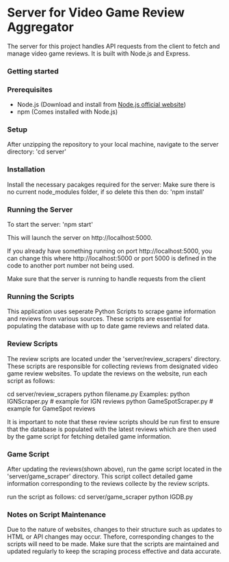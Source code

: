 # Server for Video Game Review Aggregator
The server for this project handles API requests from the client to fetch and manage video game reviews. It is built with Node.js and Express.

### Getting started

### Prerequisites
- Node.js (Download and install from [Node.js official website](https://nodejs.org/))
- npm (Comes installed with Node.js)

### Setup
After unzipping the repository to your local machine, navigate to the server directory:
'cd server'

### Installation
Install the necessary pacakges required for the server:
Make sure there is no current node_modules folder, if so delete this then do:
'npm install'

### Running the Server
To start the server:
'npm start'

This will launch the server on http://localhost:5000. 

If you already have something running on port http://localhost:5000, you can change this where http://localhost:5000 or port 5000 is defined in the code to another port number not being used.

Make sure that the server is running to handle requests from the client

### Running the Scripts

This application uses seperate Python Scripts to scrape game information and reviews from various sources. These scripts are essential for populating the database with up to date game reviews and related data.

### Review Scripts

The review scripts are located under the 'server/review_scrapers' directory. These scripts are responsible for collecting reviews from designated video game review websites. To update the reviews on the website, run each script as follows:

cd server/review_scrapers
python filename.py
Examples:
python IGNScraper.py # example for IGN reviews
python GameSpotScraper.py # example for GameSpot reviews

It is important to note that these review scripts should be run first to ensure that the database is populated with the latest reviews which are then used by the game script for fetching detailed game information.

### Game Script
After updating the reviews(shown above), run the game script located in the 'server/game_scraper' directory. This script collect detailed game information corresponding to the reviews collecte by the review scripts.

run the script as follows:
cd server/game_scraper
python IGDB.py

### Notes on Script Maintenance
Due to the nature of websites, changes to their structure such as updates to HTML or API changes may occur. Thefore, corresponding changes to the scripts will need to be made. Make sure that the scripts are maintained and updated regularly to keep the scraping process effective and data accurate. 
